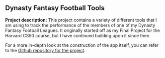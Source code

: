 ## Dynasty Fantasy Football Tools

**Project description:** This project contains a variety of different tools that I am using to track the performance of the members of one of my Dynasty Fantasy Football Leagues. It originally started off as my Final Project for the Harvard CS50 course, but I have continued building upon it since then. 

For a more in-depth look at the construction of the app itself, you can refer to the <a href="https://www.github.com/MattDotsey/NellasFellas"> Github repository for the project</a>.




